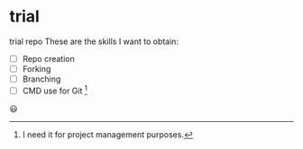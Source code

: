 # trial
trial repo
These are the skills I want to obtain:
- [ ] Repo creation
- [ ] Forking
- [ ] Branching
- [ ] CMD use for Git [^1]

:smiley:

[^1]: I need it for project management purposes. 
